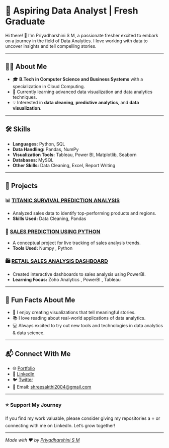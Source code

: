 # 🌟 Aspiring Data Analyst | Fresh Graduate

Hi there! 👋 I'm Priyadharshini S M, a passionate fresher excited to embark on a journey in the field of Data Analytics. I love working with data to uncover insights and tell compelling stories.

---

## 👩‍🎓 About Me

- 🎓 **B.Tech in Computer Science and Business Systems** with a specialization in Cloud Computing.
- 🌱 Currently learning advanced data visualization and data analytics techniques.
- 💡 Interested in **data cleaning**, **predictive analytics**, and **data visualization**.

---

## 🛠️ Skills

- **Languages:** Python, SQL
- **Data Handling:** Pandas, NumPy
- **Visualization Tools:** Tableau, Power BI, Matplotlib, Seaborn
- **Databases:** MySQL
- **Other Skills:** Data Cleaning, Excel, Report Writing

---

## 📂 Projects

### 📊 [TITANIC SURVIVAL PREDICTION ANALYSIS](https://github.com/Priyadharshini19804/Priyadharshini19804/blob/aade24cd7a149cf0949fc49279c1f3e9a34843a0/TITANIC_SURVIVAL_PREDICTION.ipynb)
- Analyzed sales data to identify top-performing products and regions.
- **Skills Used:** Data Cleaning, Pandas

### 🏬 [SALES PREDICTION USING PYTHON](https://github.com/Priyadharshini19804/Priyadharshini19804/blob/main/SALES_PREDICTION_USING_PYTHON.ipynb)
-  A conceptual project for live tracking of sales analysis trends.
- **Tools Used:** Numpy , Python

### 🛍️ [RETAIL SALES ANALYSIS DASHBOARD](https://github.com/Priyadharshini19804/Ignite/blob/main/Retail_Sales_Analysis_Dashboard.zip)
- Created interactive dashboards to sales analysis using PowerBI.
- **Learning Focus:** Zoho Analytics , PowerBI , Tableau

---

## 🎯 Fun Facts About Me

- 🎨 I enjoy creating visualizations that tell meaningful stories.
- 📚 I love reading about real-world applications of data analytics.
- 💻 Always excited to try out new tools and technologies in data analytics & data science.

---

## 📬 Connect With Me

- 🌐 [Portfolio](priyadharshinism-portfolio.vercel.app)  
- 💼 [LinkedIn](linkedin.com/in/priyadharshinism08)  
- 🐦 [Twitter](https://x.com/priya19082004)  
- 📧 Email: shreesakthi2004@gmail.com  

---

### ⭐ Support My Journey

If you find my work valuable, please consider giving my repositories a ⭐ or connecting with me on LinkedIn. Let’s grow together!

---

*Made with ❤️ by [Priyadharshini S M](https://github.com/Priyadharshini19804/)*
